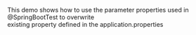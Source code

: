 This demo shows how to use the parameter properties used in @SpringBootTest to overwrite </br>
existing property defined in the application.properties